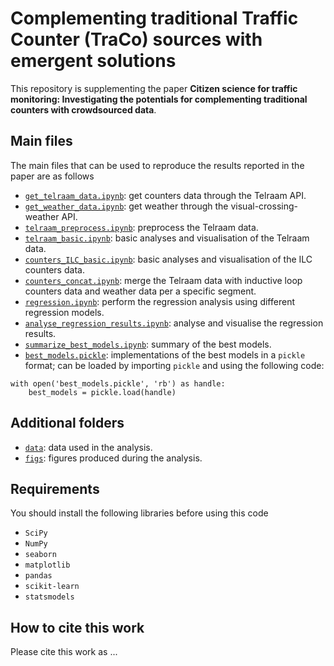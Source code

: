# Complementing traditional Traffic Counter (TraCo) sources with emergent solutions

 This repository is supplementing the paper **Citizen science for traffic monitoring: Investigating the potentials for complementing traditional counters with crowdsourced data**.


## Main files
The main files that can be used to reproduce the results reported in the paper are as follows
* [```get_telraam_data.ipynb```](get_telraam_data.ipynb): get counters data through the Telraam API.
* [```get_weather_data.ipynb```](get_weather_data.ipynb): get weather through the visual-crossing-weather API.
* [```telraam_preprocess.ipynb```](telraam_preprocess.ipynb): preprocess the Telraam data.
* [```telraam_basic.ipynb```](telraam_basic.ipynb): basic analyses and visualisation of the Telraam data.
* [```counters_ILC_basic.ipynb```](counters_ILC_basic.ipynb): basic analyses and visualisation of the ILC counters data.
* [```counters_concat.ipynb```](counters_concat.ipynb): merge the Telraam data with inductive loop counters data and weather data per a specific segment.
* [```regression.ipynb```](regression.ipynb): perform the regression analysis using different regression models.
* [```analyse_regression_results.ipynb```](analyse_regression_results.ipynb): analyse and visualise the regression results.
* [```summarize_best_models.ipynb```](summarize_best_models.ipynb): summary of the best models.
* [`best_models.pickle`](best_models.pickle): implementations of the best models in a `pickle` format; can be loaded by importing `pickle` and using the following code:
```
with open('best_models.pickle', 'rb') as handle:
    best_models = pickle.load(handle)
```

## Additional folders
* [```data```](/data/): data used in the analysis.
* [```figs```](/figs/): figures produced during the analysis.


## Requirements
You should install the following libraries before using this code 
* `SciPy`
* `NumPy`
* `seaborn`
* `matplotlib`
* `pandas`
* `scikit-learn`
* `statsmodels`

## How to cite this work
Please cite this work as ...
